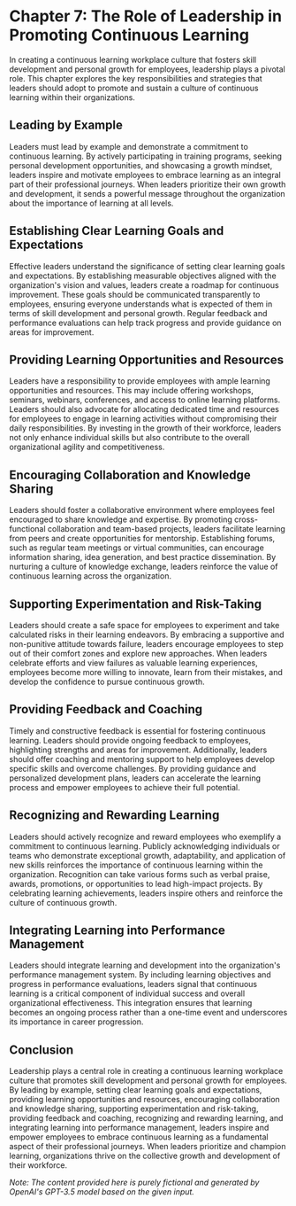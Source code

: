 Chapter 7: The Role of Leadership in Promoting Continuous Learning
==================================================================

In creating a continuous learning workplace culture that fosters skill development and personal growth for employees, leadership plays a pivotal role. This chapter explores the key responsibilities and strategies that leaders should adopt to promote and sustain a culture of continuous learning within their organizations.

Leading by Example
------------------

Leaders must lead by example and demonstrate a commitment to continuous learning. By actively participating in training programs, seeking personal development opportunities, and showcasing a growth mindset, leaders inspire and motivate employees to embrace learning as an integral part of their professional journeys. When leaders prioritize their own growth and development, it sends a powerful message throughout the organization about the importance of learning at all levels.

Establishing Clear Learning Goals and Expectations
--------------------------------------------------

Effective leaders understand the significance of setting clear learning goals and expectations. By establishing measurable objectives aligned with the organization's vision and values, leaders create a roadmap for continuous improvement. These goals should be communicated transparently to employees, ensuring everyone understands what is expected of them in terms of skill development and personal growth. Regular feedback and performance evaluations can help track progress and provide guidance on areas for improvement.

Providing Learning Opportunities and Resources
----------------------------------------------

Leaders have a responsibility to provide employees with ample learning opportunities and resources. This may include offering workshops, seminars, webinars, conferences, and access to online learning platforms. Leaders should also advocate for allocating dedicated time and resources for employees to engage in learning activities without compromising their daily responsibilities. By investing in the growth of their workforce, leaders not only enhance individual skills but also contribute to the overall organizational agility and competitiveness.

Encouraging Collaboration and Knowledge Sharing
-----------------------------------------------

Leaders should foster a collaborative environment where employees feel encouraged to share knowledge and expertise. By promoting cross-functional collaboration and team-based projects, leaders facilitate learning from peers and create opportunities for mentorship. Establishing forums, such as regular team meetings or virtual communities, can encourage information sharing, idea generation, and best practice dissemination. By nurturing a culture of knowledge exchange, leaders reinforce the value of continuous learning across the organization.

Supporting Experimentation and Risk-Taking
------------------------------------------

Leaders should create a safe space for employees to experiment and take calculated risks in their learning endeavors. By embracing a supportive and non-punitive attitude towards failure, leaders encourage employees to step out of their comfort zones and explore new approaches. When leaders celebrate efforts and view failures as valuable learning experiences, employees become more willing to innovate, learn from their mistakes, and develop the confidence to pursue continuous growth.

Providing Feedback and Coaching
-------------------------------

Timely and constructive feedback is essential for fostering continuous learning. Leaders should provide ongoing feedback to employees, highlighting strengths and areas for improvement. Additionally, leaders should offer coaching and mentoring support to help employees develop specific skills and overcome challenges. By providing guidance and personalized development plans, leaders can accelerate the learning process and empower employees to achieve their full potential.

Recognizing and Rewarding Learning
----------------------------------

Leaders should actively recognize and reward employees who exemplify a commitment to continuous learning. Publicly acknowledging individuals or teams who demonstrate exceptional growth, adaptability, and application of new skills reinforces the importance of continuous learning within the organization. Recognition can take various forms such as verbal praise, awards, promotions, or opportunities to lead high-impact projects. By celebrating learning achievements, leaders inspire others and reinforce the culture of continuous growth.

Integrating Learning into Performance Management
------------------------------------------------

Leaders should integrate learning and development into the organization's performance management system. By including learning objectives and progress in performance evaluations, leaders signal that continuous learning is a critical component of individual success and overall organizational effectiveness. This integration ensures that learning becomes an ongoing process rather than a one-time event and underscores its importance in career progression.

Conclusion
----------

Leadership plays a central role in creating a continuous learning workplace culture that promotes skill development and personal growth for employees. By leading by example, setting clear learning goals and expectations, providing learning opportunities and resources, encouraging collaboration and knowledge sharing, supporting experimentation and risk-taking, providing feedback and coaching, recognizing and rewarding learning, and integrating learning into performance management, leaders inspire and empower employees to embrace continuous learning as a fundamental aspect of their professional journeys. When leaders prioritize and champion learning, organizations thrive on the collective growth and development of their workforce.

*Note: The content provided here is purely fictional and generated by OpenAI's GPT-3.5 model based on the given input.*
